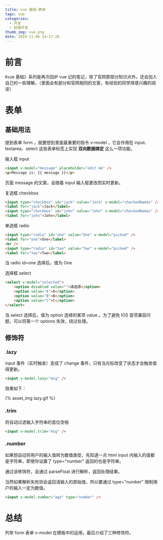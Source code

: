 ```yaml
---
title: vue 基础-表单
tags: vue
categories:
  - 开发
  - 前端开发
thumb_img: vue.png
date: 2019-11-06 14:17:20
---
```



# 前言

《vue 基础》系列是再次回炉 vue 记的笔记，除了官网那部分知识点外，还会加入自己的一些理解。（里面会有部分和官网相同的文案，有经验的同学择感兴趣的阅读）

# 表单

## 基础用法

提到表单 form ，就要想到里面最重要的指令 v-model ，它会作用在 input、textarea、select 这些表单标签上实现 **双向数据绑定** 这么一项功能。

输入框 input

```html
<input v-model="message" placeholder="edit me" />
<p>Message is: {{ message }}</p>
```

页面 message 的文案，会随着 input 输入框更改而实时更新。

复选框 checkbox

```html
<input type="checkbox" id="jack" value="Jack" v-model="checkedNames" />
<label for="jack">Jack</label>
<input type="checkbox" id="john" value="John" v-model="checkedNames" />
<label for="john">John</label>
```

单选框 radio

```html
<input type="radio" id="one" value="One" v-model="picked" />
<label for="one">One</label>
<br />
<input type="radio" id="two" value="Two" v-model="picked" />
<label for="two">Two</label>
```

当 radio id=one 选择后，值为 One

选择框 select

```html
<select v-model="selected">
    <option disabled value="">请选择</option>
    <option value="A">A</option>
    <option value="B">B</option>
    <option value="C">C</option>
</select>
```

当 select 选择后，值为 option 选择的某项 value 。为了避免 IOS 首项兼容问题，可以将第一个 options 失效，绕过处理。

## 修饰符

### .lazy

input 事件（实时触发）变成了 change 事件，只有当光标改变了状态才会触发值得更新。

```html
<input v-model.lazy="msg" />
```

效果如下：

{% asset_img lazy.gif %}

### .trim

将自动过滤输入字符串的首位空格

```html
<input v-model.trim="msg" />
```

### .number

如果想自动将用户的输入值转为数值类型，先知道一点 html input 内输入的值都是字符串，即使你设置了 type="number" 返回的也是字符串。

通过该修饰符，会通过 parseFloat 进行解析，返回处理结果。

当然如果解析失败则会返回请输入的原始值，所以要通过 type="number" 限制用户的输入一定为数值。

```html
<input v-model.number="age" type="number" />
```

# 总结

列举 form 表单 v-model 在模板中的运用，最后介绍了三种修饰符。
